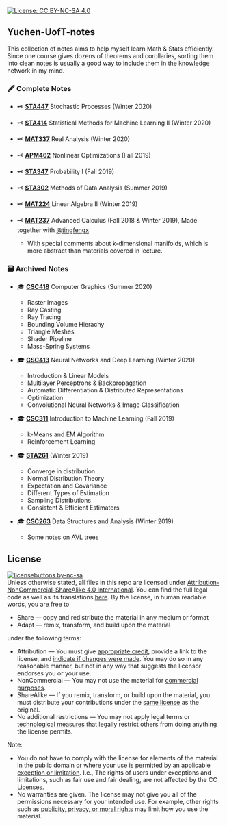 [![License: CC BY-NC-SA 4.0](https://img.shields.io/badge/License-CC%20BY--NC--SA%204.0-lightgrey.svg)](https://creativecommons.org/licenses/by-nc-sa/4.0/)

## Yuchen-UofT-notes

This collection of notes aims to help myself learn Math & Stats efficiently. Since one course gives dozens of theorems and corollaries, sorting them into clean notes is usually a good way to include them in the knowledge network in my mind.

### &#x1F58B; Complete Notes
- &#x1F5DD; [**STA447**](https://yuchenwyc.github.io/Yuchen-UofT-notes/STA447/STA447.pdf) Stochastic Processes (Winter 2020)

- &#x1F5DD; [**STA414**](https://yuchenwyc.github.io/Yuchen-UofT-notes/STA414/STA414.pdf) Statistical Methods for Machine Learning II (Winter 2020)

- &#x1F5DD; [**MAT337**](https://yuchenwyc.github.io/Yuchen-UofT-notes/MAT337/MAT337.pdf) Real Analysis (Winter 2020)

- &#x1F5DD; [**APM462**](https://yuchenwyc.github.io/Yuchen-UofT-notes/APM462/APM462.pdf) Nonlinear Optimizations (Fall 2019)

- &#x1F5DD; [**STA347**](https://yuchenwyc.github.io/Yuchen-UofT-notes/STA347/STA347.pdf) Probability I (Fall 2019)

- &#x1F5DD; [**STA302**](https://yuchenwyc.github.io/Yuchen-UofT-notes/STA302/STA302.pdf) Methods of Data Analysis (Summer 2019)

- &#x1F5DD; [**MAT224**](https://yuchenwyc.github.io/Yuchen-UofT-notes/MAT224/MAT224.pdf) Linear Algebra II (Winter 2019)

- &#x1F5DD; [**MAT237**](https://yuchenwyc.github.io/Yuchen-UofT-notes/MAT237/MAT237.pdf) Advanced Calculus (Fall 2018 & Winter 2019), Made together with [@tingfengx](https://github.com/tingfengx)
  * With special comments about k-dimensional manifolds, which is more abstract than materials covered in lecture.


### &#x1F5C3;	Archived Notes

- &#x1F393; [**CSC418**](https://yuchenwyc.github.io/Yuchen-UofT-notes/CSC418/CSC418.pdf) Computer Graphics (Summer 2020)
  * Raster Images
  * Ray Casting
  * Ray Tracing
  * Bounding Volume Hierachy
  * Triangle Meshes
  * Shader Pipeline
  * Mass-Spring Systems
  

- &#x1F393; [**CSC413**](https://yuchenwyc.github.io/Yuchen-UofT-notes/CSC413/CSC413.pdf) Neural Networks and Deep Learning (Winter 2020)
  * Introduction & Linear Models
  * Multilayer Perceptrons & Backpropagation
  * Automatic Differentiation & Distributed Representations
  * Optimization
  * Convolutional Neural Networks & Image Classification
  
- &#x1F393; [**CSC311**](https://yuchenwyc.github.io/Yuchen-UofT-notes/CSC311/CSC311.pdf) Introduction to Machine Learning (Fall 2019)
  * k-Means and EM Algorithm
  * Reinforcement Learning

- &#x1F393; [**STA261**](https://yuchenwyc.github.io/Yuchen-UofT-notes/STA261/STA261.pdf)  (Winter 2019)
  * Converge in distribution
  * Normal Distribution Theory
  * Expectation and Covariance
  * Different Types of Estimation
  * Sampling Distributions
  * Consistent & Efficient Estimators 
  
- &#x1F393; [**CSC263**](https://yuchenwyc.github.io/Yuchen-UofT-notes/CSC263/CSC263.pdf) Data Structures and Analysis (Winter 2019)
  * Some notes on AVL trees
  
## License 
[![licensebuttons by-nc-sa](https://licensebuttons.net/l/by-nc-sa/3.0/88x31.png)](https://creativecommons.org/licenses/by-nc-sa/4.0)    
Unless otherwise stated, all files in this repo are licensed under [Attribution-NonCommercial-ShareAlike 4.0 International](https://creativecommons.org/licenses/by-nc-sa/4.0/). You can find the full legal code as well as its translations [here](https://creativecommons.org/licenses/by-nc-sa/4.0/legalcode). By the license, in human readable words, you are free to
- Share — copy and redistribute the material in any medium or format
- Adapt — remix, transform, and build upon the material

under the following terms:

- Attribution — You must give [appropriate credit](https://wiki.creativecommons.org/wiki/License_Versions#Detailed_attribution_comparison_chart), provide a link to the license, and [indicate if changes were made](https://wiki.creativecommons.org/wiki/License_Versions#Modifications_and_adaptations_must_be_marked_as_such). You may do so in any reasonable manner, but not in any way that suggests the licensor endorses you or your use.
- NonCommercial — You may not use the material for [commercial purposes](https://creativecommons.org/faq/#Does_my_use_violate_the_NonCommercial_clause_of_the_licenses.3F).
- ShareAlike — If you remix, transform, or build upon the material, you must distribute your contributions under the [same license](https://creativecommons.org/share-your-work/licensing-considerations/compatible-licenses) as the original.
- No additional restrictions — You may not apply legal terms or [technological measures](https://wiki.creativecommons.org/wiki/License_Versions#Application_of_effective_technological_measures_by_users_of_CC-licensed_works_prohibited) that legally restrict others from doing anything the license permits.


Note:

- You do not have to comply with the license for elements of the material in the public domain or where your use is permitted by an applicable [exception or limitation](https://creativecommons.org/faq/#Do_Creative_Commons_licenses_affect_exceptions_and_limitations_to_copyright.2C_such_as_fair_dealing_and_fair_use.3F). I.e., The rights of users under exceptions and limitations, such as fair use and fair dealing, are not affected by the CC Licenses.
- No warranties are given. The license may not give you all of the permissions necessary for your intended use. For example, other rights such as [publicity, privacy, or moral rights](https://wiki.creativecommons.org/wiki/Considerations_for_licensors_and_licensees) may limit how you use the material.
